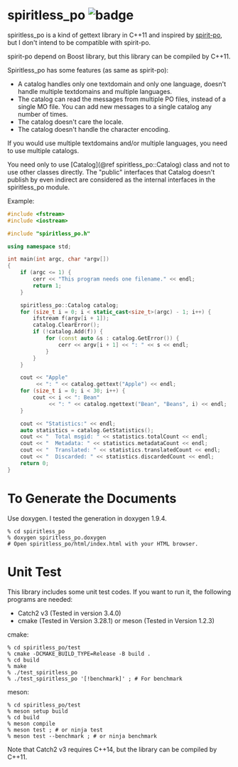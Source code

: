 # spiritless_po ![badge](https://github.com/oo13/spiritless_po/workflows/ci-workflow/badge.svg)

spiritless_po is a kind of gettext library in C++11 and inspired by [spirit-po](https://github.com/cbeck88/spirit-po), but I don't intend to be compatible with spirit-po.

spirit-po depend on Boost library, but this library can be compiled by C++11.

Spiritless_po has some features (as same as spirit-po):
- A catalog handles only one textdomain and only one language, doesn't handle multiple textdomains and multiple languages.
- The catalog can read the messages from multiple PO files, instead of a single MO file. You can add new messages to a single catalog any number of times.
- The catalog doesn't care the locale.
- The catalog doesn't handle the character encoding.

If you would use multiple textdomains and/or multiple languages, you need to use multiple catalogs.

You need only to use [Catalog](@ref spiritless_po::Catalog) class and not to use other classes directly. The "public" interfaces that Catalog doesn't publish by even indirect are considered as the internal interfaces in the spiritless_po module.

Example:
```c++
#include <fstream>
#include <iostream>

#include "spiritless_po.h"

using namespace std;

int main(int argc, char *argv[])
{
    if (argc <= 1) {
        cerr << "This program needs one filename." << endl;
        return 1;
    }

    spiritless_po::Catalog catalog;
    for (size_t i = 0; i < static_cast<size_t>(argc) - 1; i++) {
        ifstream f(argv[i + 1]);
        catalog.ClearError();
        if (!catalog.Add(f)) {
            for (const auto &s : catalog.GetError()) {
                cerr << argv[i + 1] << ": " << s << endl;
            }
        }
    }

    cout << "Apple"
         << ": " << catalog.gettext("Apple") << endl;
    for (size_t i = 0; i < 30; i++) {
        cout << i << ": Bean"
             << ": " << catalog.ngettext("Bean", "Beans", i) << endl;
    }

    cout << "Statistics:" << endl;
    auto statistics = catalog.GetStatistics();
    cout << "  Total msgid: " << statistics.totalCount << endl;
    cout << "  Metadata: " << statistics.metadataCount << endl;
    cout << "  Translated: " << statistics.translatedCount << endl;
    cout << "  Discarded: " << statistics.discardedCount << endl;
    return 0;
}
```

# To Generate the Documents
Use doxygen. I tested the generation in doxygen 1.9.4.

```
% cd spiritless_po
% doxygen spiritless_po.doxygen
# Open spiritless_po/html/index.html with your HTML browser.
```

# Unit Test
This library includes some unit test codes. If you want to run it, the following programs are needed:

- Catch2 v3 (Tested in version 3.4.0)
- cmake  (Tested in Version 3.28.1) or meson (Tested in Version 1.2.3)

cmake:
```
% cd spiritless_po/test
% cmake -DCMAKE_BUILD_TYPE=Release -B build .
% cd build
% make
% ./test_spiritless_po
% ./test_spiritless_po '[!benchmark]' ; # For benchmark
```

meson:
```
% cd spiritless_po/test
% meson setup build
% cd build
% meson compile
% meson test ; # or ninja test
% meson test --benchmark ; # or ninja benchmark
```

Note that Catch2 v3 requires C++14, but the library can be compiled by C++11.